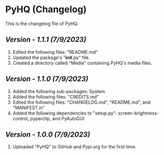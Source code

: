 # PyHQ (Changelog)

This is the changelog file of PyHQ.

## <i>Version - 1.1.1 (7/9/2023)</i>

1. Edited the following files: "README.md"
2. Updated the package's "__init__.py" file.
3. Created a directory called "Media" containing PyHQ's media files.

## <i>Version - 1.1.0 (7/9/2023)</i>

1. Added the following sub-packages: System
2. Added the following files: "CREDITS.md"
3. Edited the following files: "CHANGELOG.md", "README.md", and "MANIFEST.in"
4. Added the following dependencies to "setup.py": screen-brightness-control, pyperclip, and PyAutoGUI

## <i>Version - 1.0.0 (7/9/2023)</i>

1. Uploaded "PyHQ" to GitHub and Pypi.org for the first time.